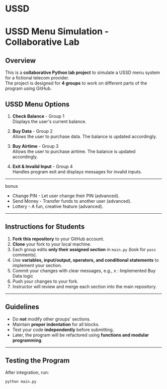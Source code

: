 # USSD
# USSD Menu Simulation - Collaborative Lab

## Overview
This is a **collaborative Python lab project** to simulate a USSD menu system for a fictional telecom provider.  
The project is designed for **4 groups** to work on different parts of the program using GitHub.

## USSD Menu Options

1. **Check Balance** - Group 1  
   Displays the user's current balance.

2. **Buy Data** - Group 2  
   Allows the user to purchase data. The balance is updated accordingly.

3. **Buy Airtime** - Group 3  
   Allows the user to purchase airtime. The balance is updated accordingly.

4. **Exit & Invalid Input** - Group 4  
   Handles program exit and displays messages for invalid inputs.

---
bonus

- Change PIN - Let user change their PIN (advanced). 
- Send Money - Transfer funds to another user (advanced). 
- Lottery - A fun, creative feature (advanced). 
---

## Instructions for Students

1. **Fork this repository** to your GitHub account.  
2. **Clone** your fork to your local machine.  
3. Each group edits **only their assigned section** in `main.py` (look for `pass` comments).  
4. Use **variables, input/output, operators, and conditional statements** to implement your section.  
5. Commit your changes with clear messages, e.g., x : Implemented Buy Data logic 
6. Push your changes to your fork.  
7. Instructor will review and merge each section into the main repository.  

---

## Guidelines

- Do **not** modify other groups' sections.  
- Maintain **proper indentation** for all blocks.  
- Test your code **independently** before submitting.  
- Later, the program will be refactored using **functions and modular programming**.

---

## Testing the Program

After integration, run:

```bash
python main.py
